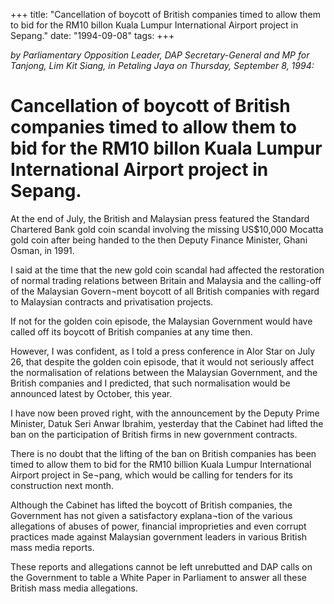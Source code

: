 +++ 
title: "Cancellation of boycott of British companies timed to allow them to bid for the RM10 billon Kuala Lumpur International Airport project in Sepang."
date: "1994-09-08"
tags:
+++

_by Parliamentary Opposition Leader, DAP Secretary-General and MP for Tanjong, Lim Kit Siang, in Petaling Jaya on Thursday, September 8,  1994:_

# Cancellation of boycott of British companies timed to allow them to bid for the RM10 billon Kuala Lumpur International Airport project in Sepang.

At the end of July, the British and Malaysian press featured the Standard Chartered Bank gold coin scandal involving the missing US$10,000 Mocatta gold coin after being handed to the then Deputy Finance Minister, Ghani Osman,  in 1991.</u>

I said at the time that the new gold coin scandal had affected the restoration of normal trading relations between Britain and Malaysia and the calling-off of the Malaysian Govern¬ment boycott of all British companies with regard to Malaysian contracts and privatisation projects.

If not for the golden coin episode, the Malaysian Government would have called off its boycott of British companies at any time then.

However, I was confident, as I told a press conference in Alor Star on July 26, that despite the golden coin episode, that it would not seriously affect the normalisation of relations between the Malaysian Government, and the British companies and I predicted, that such normalisation would be announced latest by October, this year.

I have now been proved right, with the announcement by the Deputy Prime Minister, Datuk Seri Anwar Ibrahim, yesterday that the Cabinet had lifted the ban on the participation of British firms in new government contracts.

There is no doubt that the lifting of the ban on British companies has been timed to allow them to bid for the RM10 billion Kuala Lumpur International Airport project in Se¬pang, which would be calling for tenders for its construction next month.

Although the Cabinet has lifted the boycott of British companies, the Government has not given a satisfactory explana¬tion of the various allegations of abuses of power, financial improprieties and even corrupt practices made against Malaysian government leaders in various British mass media reports.

These reports and allegations cannot be left unrebutted and DAP calls on the Government to table a White Paper in Parliament to answer all these British mass media allegations.
 

